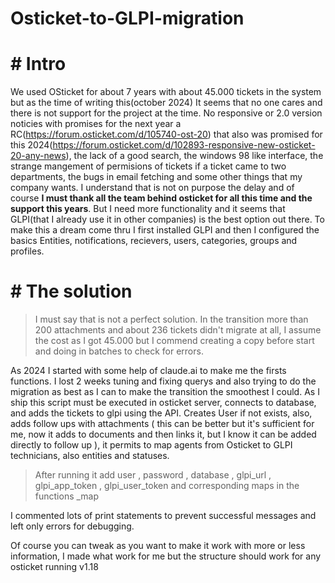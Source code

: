 # Osticket-to-GLPI-migration

# # Intro

We used OSticket for about 7 years with about 45.000 tickets in the system but as the time of writing this(october 2024) It seems that no one cares and there is not support for the project at the time. No responsive or 2.0 version noticies with promises for the next year a RC(https://forum.osticket.com/d/105740-ost-20) that also was promised for this 2024(https://forum.osticket.com/d/102893-responsive-new-osticket-20-any-news), the lack of a good search, the windows 98 like interface, the strange mangement of permisions of tickets if a ticket came to two departments, the bugs in email fetching and some other things that my company wants. I understand that is not on purpose the delay and of course **I must thank all the team behind osticket for all this time and the support this years**. But I need more functionality and it seems that GLPI(that I already use it in other companies) is the best option out there.
To make this a dream come thru I first installed GLPI and then I configured the basics Entities, notifications, recievers, users, categories, groups and profiles.

# # The solution

> I must say that is not a perfect solution. In the transition more than 200 attachments and about 236 tickets didn't migrate at all, I assume the cost as I got 45.000 but I commend creating a copy before start and doing in batches to check for errors.

As 2024 I started with some help of claude.ai to make me the firsts functions. I lost 2 weeks tuning and fixing querys and also trying to do the migration as best as I can to make the transition the smoothest I could.
As I ship this script must be executed in osticket server, connects to database, and adds the tickets to glpi using the API. Creates User if not exists, also, adds follow ups with attachments ( this can be better but it's sufficient for me, now it adds to documents and then links it, but I know it can be added directly to follow up ), it permits to map agents from Osticket to GLPI technicians, also entities and statuses.

> After running it add user , password , database , glpi_url , glpi_app_token , glpi_user_token and corresponding maps in the functions \_map

I commented lots of print statements to prevent successful messages and left only errors for debugging.

Of course you can tweak as you want to make it work with more or less information, I made what work for me but the structure should work for any osticket running v1.18
